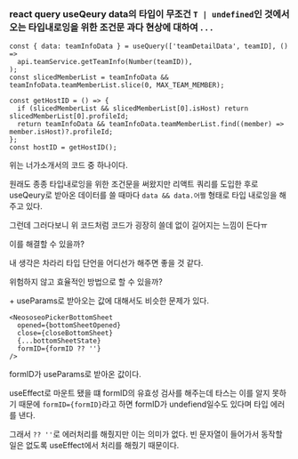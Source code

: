 ### react query useQeury data의 타입이 무조건 `T | undefined`인 것에서 오는 타입내로잉을 위한 조건문 과다 현상에 대하여 . . .

```tsx
const { data: teamInfoData } = useQuery(['teamDetailData', teamID], () =>
  api.teamService.getTeamInfo(Number(teamID)),
);
const slicedMemberList = teamInfoData && teamInfoData.teamMemberList.slice(0, MAX_TEAM_MEMBER);

const getHostID = () => {
  if (slicedMemberList && slicedMemberList[0].isHost) return slicedMemberList[0].profileId;
  return teamInfoData && teamInfoData.teamMemberList.find((member) => member.isHost)?.profileId;
};
const hostID = getHostID();
```

위는 너가소개서의 코드 중 하나이다.

원래도 종종 타입내로잉을 위한 조건문을 써왔지만 리액트 쿼리를 도입한 후로 useQeury로 받아온 데이터를 쓸 때마다 `data && data.어쩔` 형태로 타입 내로잉을 해주고 있다.

그런데 그러다보니 위 코드처럼 코드가 굉장히 쓸데 없이 길어지는 느낌이 든다ㅠ

이를 해결할 수 있을까?

내 생각은 차라리 타입 단언을 어디선가 해주면 좋을 것 같다.

위험하지 않고 효율적인 방법으로 할 수 있을까?

\+ useParams로 받아오는 값에 대해서도 비슷한 문제가 있다.
```tsx
<NeososeoPickerBottomSheet
  opened={bottomSheetOpened}
  close={closeBottomSheet}
  {...bottomSheetState}
  formID={formID ?? ''}
/>
```
formID가 useParams로 받아온 값이다.

useEffect로 마운트 됐을 떄 formID의 유효성 검사를 해주는데 타스는 이를 알지 못하기 때문에 `formID={formID}`라고 하면 formID가 undefiend일수도 있다며 타입 에러를 낸다.

그래서 `?? ''`로 에러처리를 해줬지만 이는 의미가 없다. 빈 문자열이 들어가서 동작할 일은 없도록 useEffect에서 처리를 해줬기 때문이다.
